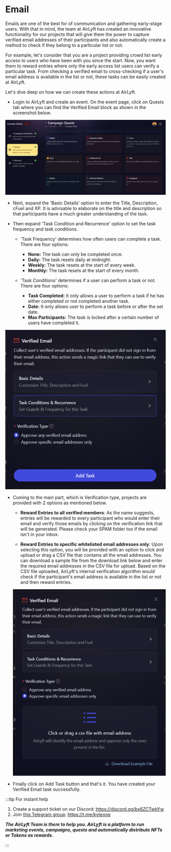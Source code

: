 # Email

Emails are one of the best for of communication and gathering early-stage users. With that in mind, the team at AirLyft has created an innovative functionality for our projects that will give them the power to capture verified email addresses of their participants and also automatically create a method to check if they belong to a particular list or not.

For example, let's consider that you are a project providing crowd list early access to users who have been with you since the start. Now, you want them to reward entries where only the early access list users can verify a particular task. From checking a verified email to cross-checking if a user's email address is available in the list or not, these tasks can be easily created at AirLyft.

Let's dive deep on how we can create these actions at AirLyft.

- Login to AirLyft and create an event. On the event page, click on Quests tab where you can find the Verified Email block as shown in the screenshot below. 

![Email Main Page](../../images/EmailMain.png)

- Next, expand the 'Basic Details' option to enter the Title, Description, cFuel and XP. It is advisable to elaborate on the title and description so that participants have a much greater understanding of the task.

- Then expand 'Task Condition and Recurrence' option to set the task frequency and task conditions. 
    - 'Task Frequency' determines how often users can complete a task. There are four options:
        - **None:** The task can only be completed once.
        - **Daily:** The task resets daily at midnight.
        - **Weekly:** The task resets at the start of every week.
        - **Monthly:** The task resets at the start of every month.

    - 'Task Conditions' determines if a user can perform a task or not. There are four options:
        - **Task Completed:** It only allows a user to perform a task if he has either completed or not completed another task.
        - **Date:** It only allows user to perform a task before or after the set date.
        - **Max Participants:** The task is locked after a certain number of users have completed it.

![email basic](../../images/EmailBasic.png)

- Coming to the main part, which is Verification type, projects are provided with 2 options as mentioned below. 
    - **Reward Entries to all verified members**: As the name suggests, entries will be rewarded to every participant who would enter their email and verify those emails by clicking on the verification link that will be generated. Please check your SPAM folder too if the email isn't in your inbox. 

    - **Reward Entries to specific whitelisted email addresses only**: Upon selecting this option, you will be provided with an option to click and upload or drag a CSV file that contains all the email addresses. You can download a sample file from the download link below and enter the required email addresses in the CSV file for upload. Based on the CSV file uploaded, AirLyft's internal verification algorithm would check if the participant's email address is available in the list or not and then reward entries. 

    ![Email upload](../../images/EmailUpload.png)

- Finally click on Add Task button and that's it. You have created your Verified Email task successfully. 

:::tip For instant help

1. Create a support ticket on our Discord: https://discord.gg/bx6ZCTwbYw
2. Join [this Telegram group](https://t.me/kyteone): https://t.me/kyteone

**_The AirLyft Team is there to help you. AirLyft is a platform to run marketing events, campaigns, quests and automatically distribute NFTs or Tokens as rewards._**

:::